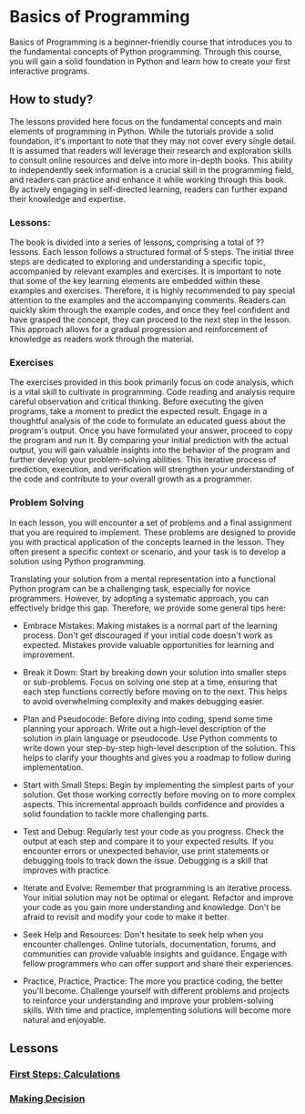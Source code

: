 # Basics of Programming

Basics of Programming is a beginner-friendly course that introduces you to the fundamental concepts of Python programming. Through this 
course, you will gain a solid foundation in Python and learn how to create your first interactive programs.

## How to study?

The lessons provided here focus on the fundamental concepts and main elements of programming in Python. While the tutorials provide a solid foundation, it's important to note that they may not cover every single detail. It is assumed that readers will leverage their research and exploration skills to consult online resources and delve into more in-depth books. This ability to independently seek information is a crucial skill in the programming field, and readers can practice and enhance it while working through this book. By actively engaging in self-directed learning, readers can further expand their knowledge and expertise.

### Lessons:

The book is divided into a series of lessons, comprising a total of ?? lessons. Each lesson follows a structured format of 5 steps. The initial three steps are dedicated to exploring and understanding a specific topic, accompanied by relevant examples and exercises. It is important to note that some of the key learning elements are embedded within these examples and exercises. Therefore, it is highly recommended to pay special attention to the examples and the accompanying comments. Readers can quickly skim through the example codes, and once they feel confident and have grasped the concept, they can proceed to the next step in the lesson. This approach allows for a gradual progression and reinforcement of knowledge as readers work through the material.

### Exercises

The exercises provided in this book primarily focus on code analysis, which is a vital skill to cultivate in programming. Code reading and analysis require careful observation and critical thinking. Before executing the given programs, take a moment to predict the expected result. Engage in a thoughtful analysis of the code to formulate an educated guess about the program's output. Once you have formulated your answer, proceed to copy the program and run it. By comparing your initial prediction with the actual output, you will gain valuable insights into the behavior of the program and further develop your problem-solving abilities. This iterative process of prediction, execution, and verification will strengthen your understanding of the code and contribute to your overall growth as a programmer.

### Problem Solving

In each lesson, you will encounter a set of problems and a final assignment that you are required to implement. These problems are designed to provide you with practical application of the concepts learned in the lesson. They often present a specific context or scenario, and your task is to develop a solution using Python programming.

Translating your solution from a mental representation into a functional Python program can be a challenging task, especially for novice programmers. However, by adopting a systematic approach, you can effectively bridge this gap. Therefore, we provide some general tips here:

- Embrace Mistakes: Making mistakes is a normal part of the learning process. Don't get discouraged if your initial code doesn't work as expected. Mistakes provide valuable opportunities for learning and improvement.

- Break it Down: Start by breaking down your solution into smaller steps or sub-problems. Focus on solving one step at a time, ensuring that each step functions correctly before moving on to the next. This helps to avoid overwhelming complexity and makes debugging easier.

- Plan and Pseudocode: Before diving into coding, spend some time planning your approach. Write out a high-level description of the solution in plain language or pseudocode. Use Python comments to write down your step-by-step high-level description of the solution. This helps to clarify your thoughts and gives you a roadmap to follow during implementation.

- Start with Small Steps: Begin by implementing the simplest parts of your solution. Get those working correctly before moving on to more complex aspects. This incremental approach builds confidence and provides a solid foundation to tackle more challenging parts.

- Test and Debug: Regularly test your code as you progress. Check the output at each step and compare it to your expected results. If you encounter errors or unexpected behavior, use print statements or debugging tools to track down the issue. Debugging is a skill that improves with practice.

- Iterate and Evolve: Remember that programming is an iterative process. Your initial solution may not be optimal or elegant. Refactor and improve your code as you gain more understanding and knowledge. Don't be afraid to revisit and modify your code to make it better.

- Seek Help and Resources: Don't hesitate to seek help when you encounter challenges. Online tutorials, documentation, forums, and communities can provide valuable insights and guidance. Engage with fellow programmers who can offer support and share their experiences.

- Practice, Practice, Practice: The more you practice coding, the better you'll become. Challenge yourself with different problems and projects to reinforce your understanding and improve your problem-solving skills. With time and practice, implementing solutions will become more natural and enjoyable.


## Lessons

### [First Steps: Calculations](./bc-python-w01.md)

### [Making Decision](./bc-python-w02.md)